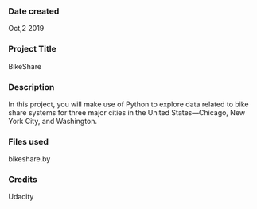 ### Date created
Oct,2 2019

### Project Title
BikeShare

### Description
In this project, you will make use of Python to explore data related to bike share systems for three major cities in the United States—Chicago, New York City, and Washington.

### Files used
bikeshare.by

### Credits
Udacity 

